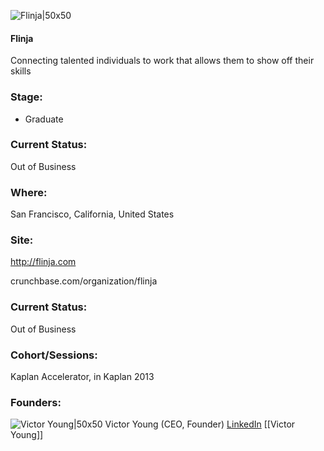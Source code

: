 

![Flinja|50x50](https://s3.amazonaws.com/photos.angel.co/startups/i/98097-c7ff86f57d053ca9dcca37b75fc570ed-medium_jpg.jpg?buster=1342207077)

#### Flinja
Connecting talented individuals to work that allows them to show off their skills

### Stage: 
 - Graduate 

### Current Status: 
Out of Business

### Where:
San Francisco, California, United States

### Site:
http://flinja.com



crunchbase.com/organization/flinja

### Current Status: 
Out of Business

### Cohort/Sessions: 
Kaplan Accelerator, in Kaplan 2013

### Founders: 

![Victor Young|50x50](https://s3.amazonaws.com/photos.angel.co/users/67812-medium_jpg?1346964416) Victor Young (CEO, Founder) [LinkedIn](https://linkedin.com/in/victoryoung1) [[Victor Young]]


